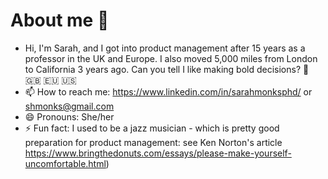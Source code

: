 # About me 👋

- Hi, I'm Sarah, and I got into product management after 15 years as a professor in the UK and Europe. I also moved 5,000 miles from London to California 3 years ago. Can you tell I like making bold decisions? 😬 🇬🇧 🇪🇺 🇺🇸
- 📫 How to reach me: https://www.linkedin.com/in/sarahmonksphd/ or shmonks@gmail.com
- 😄 Pronouns: She/her
- ⚡ Fun fact: I used to be a jazz musician - which is pretty good preparation for product management: see Ken Norton's article https://www.bringthedonuts.com/essays/please-make-yourself-uncomfortable.html)
